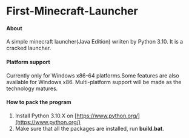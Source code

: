 # First-Minecraft-Launcher

#### About
A simple minecraft launcher(Java Edition) wriiten by Python 3.10.
It is a cracked launcher.

#### Platform support
Currently only for Windows x86-64 platforms.Some features are also available for Windows x86.
Multi-platform support will be made as the technology matures.

#### How to pack the program
1. Install Python 3.10.X on [https://www.python.org/](https://www.python.org/)
2. Make sure that all the packages are installed, run **build.bat**.
